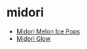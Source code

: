 # midori

 * [Midori Melon Ice Pops](../index/m/midori-melon-ice-pops-103744.json)
 * [Midori Glow](../index/m/midori-glow.json)
